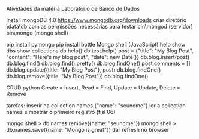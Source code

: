 Atividades da matéria Laboratório de Banco de Dados

Install mongoDB 4.0
https://www.mongodb.org/downloads
criar diretório \data\db com as permissões necessárias para testar bin\mongod (servidor)
bin\mongo (mongo shell)

pip install pymongo
pip install bottle 
Mongo shell (JavaScript)
help
show dbs
show collections
db.help()
db.test.help()
post = {"title": "My Blog Post",
        "content": "Here's my blog post.",
        "date": new Date()}
db.blog.insert(post)
db.blog.find()
db.blog.find().pretty()
db.blog.findOne()
post.comments = []
db.blog.update({title: "My Blog Post"}, post)
db.blog.findOne()
db.blog.remove({title: "My Blog Post"})
db.blog.findOne()

CRUD python
Create = Insert, Read = Find, Update = Update, Delete = Remove


tarefas:
inserir na collection names {"name": "seunome"}
ler a collection names e mostrar o primeiro registro (fisl 06)

mongo shell > db.names.remove({name: "seunome"})
mongo shell > db.names.save({name: "Mongo is great"})
dar refresh no browser